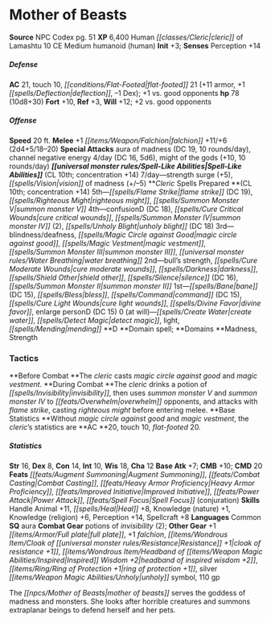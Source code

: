 ﻿---
cssclass: [monsters]
title1: Mother of Beasts
title2: Mother of Beasts
CR: 9
sources:
- name: NPC Codex
  page: 51
  link: http://paizo.com/products/btpy8v3a?Pathfinder-Roleplaying-Game-NPC-Codex
XP: 6400
race: Human
classes:
- cleric of Lamashtu 10
alignment: CE
size: Medium
type: humanoid
subtypes:
- human
initiative:
  bonus: 3
AC:
  AC: 21
  touch: 10
  flat_footed: 21
  other: +1 vs. good opponents
  components:
    armor: 11
    deflection: 1
    dex: -1
HP:
  HP: 78
  long: 10d8+30
saves:
  fort: 10
  ref: 3
  will: 12
  other: +2 vs. good opponents
speeds:
  base: 20
attacks:
  melee:
  - - text: +1 falchion +11/+6 (2d4+5/18-20)
      entries:
      - - damage: 2d4+5
          crit_range: 18-20
      attack: +1 falchion
      bonus:
      - 11
      - 6
  special:
  - aura of madness (DC 19, 10 rounds/day)
  - channel negative energy 4/day (DC 16, 5d6)
  - might of the gods (+10, 10 rounds/day)
spell_like_abilities:
  entries:
  - name: strength surge
    source: default
    freq: 7/day
    other: '+5'
  - name: vision of madness
    source: default
    freq: 7/day
    other: +/-5
  sources:
  - name: default
    CL: 10
    concentration: 14
spells:
  entries:
  - name: flame strike
    source: Cleric
    level: 5
    DC: 19
  - is_domain_spell: true
    name: righteous might
    source: Cleric
    level: 5
  - name: summon monster V
    source: Cleric
    level: 5
  - is_domain_spell: true
    name: confusion
    source: Cleric
    level: 4
    DC: 18
  - name: cure critical wounds
    source: Cleric
    level: 4
  - name: summon monster IV
    source: Cleric
    level: 4
    count: 2
  - name: unholy blight
    source: Cleric
    level: 4
    DC: 18
  - name: blindness/deafness
    source: Cleric
    level: 3
  - name: magic circle against good
    source: Cleric
    level: 3
  - is_domain_spell: true
    name: magic vestment
    source: Cleric
    level: 3
  - name: summon monster III
    source: Cleric
    level: 3
  - name: water breathing
    source: Cleric
    level: 3
  - is_domain_spell: true
    name: bull's strength
    source: Cleric
    level: 2
  - name: cure moderate wounds
    source: Cleric
    level: 2
  - name: darkness
    source: Cleric
    level: 2
  - name: shield other
    source: Cleric
    level: 2
  - name: silence
    source: Cleric
    level: 2
    DC: 16
  - name: summon monster II
    source: Cleric
    level: 2
  - name: bane
    source: Cleric
    level: 1
    DC: 15
  - name: bless
    source: Cleric
    level: 1
  - name: command
    source: Cleric
    level: 1
    DC: 15
  - name: cure light wounds
    source: Cleric
    level: 1
  - name: divine favor
    source: Cleric
    level: 1
  - is_domain_spell: true
    name: enlarge person
    source: Cleric
    level: 1
    DC: 15
  - name: create water
    source: Cleric
    level: 0
  - name: detect magic
    source: Cleric
    level: 0
  - name: light
    source: Cleric
    level: 0
  - name: mending
    source: Cleric
    level: 0
  sources:
  - name: Cleric
    type: prepared
    CL: 10
    concentration: 14
    slots:
      0: at-will
    domains:
    - madness
    - strength
tactics:
  Before Combat: The cleric casts magic circle against good and magic vestment.
  During Combat: The cleric drinks a potion of invisibility, then uses summon monster
    V and summon monster IV to overwhelm opponents, and attacks with flame strike,
    casting righteous might before entering melee.
  Base Statistics: Without magic circle against good and magic vestment, the cleric's
    statistics are AC 20, touch 10, flat-footed 20.
ability_scores:
  STR: 16
  DEX: 8
  CON: 14
  INT: 10
  WIS: 18
  CHA: 12
BAB: 7
CMB: 10
CMD: 20
feats:
- name: Augment Summoning
- name: Combat Casting
- name: Heavy Armor Proficiency
- name: Improved Initiative
- name: Power Attack
- name: Spell Focus (conjuration)
skills:
  Handle Animal: 11
  Heal: 8
  Knowledge (nature): 1
  Knowledge (religion): 6
  Perception: 14
  Spellcraft: 8
languages:
- Common
special_qualities:
- aura
gear:
  combat:
  - potions of invisibility (2)
  other:
  - +1 full plate
  - +1 falchion
  - cloak of resistance +1
  - headband of inspired wisdom +2
  - ring of protection +1
  - silver unholy symbol
  - 110 gp
desc_long: The mother of beasts serves the goddess of madness and monsters. She looks
  after horrible creatures and summons extraplanar beings to defend herself and her
  pets.

---

# Mother of Beasts

**Source** NPC Codex pg. 51
**XP** 6,400
Human _[[classes/Cleric|cleric]]_ of Lamashtu 10
CE Medium humanoid (human)
**Init** +3; **Senses** Perception +14

##### Defense

**AC** 21, touch 10, _[[conditions/Flat-Footed|flat-footed]]_ 21 (+11 armor, +1 _[[spells/Deflection|deflection]]_, –1 Dex); +1 vs. good opponents
**hp** 78 (10d8+30)
**Fort** +10, **Ref** +3, **Will** +12; +2 vs. good opponents

##### Offense
**Speed** 20 ft.
**Melee** +1 _[[items/Weapon/Falchion|falchion]]_ +11/+6 (2d4+5/18–20)
**Special Attacks** aura of madness (DC 19, 10 rounds/day), channel negative energy 4/day (DC 16, 5d6), might of the gods (+10, 10 rounds/day)
**_[[universal monster rules/Spell-Like Abilities|Spell-Like Abilities]]_** (CL 10th; concentration +14)
7/day—strength surge (+5), _[[spells/Vision|vision]]_ of madness (+/–5)
**_Cleric_ Spells Prepared **(CL 10th; concentration +14)
5th—_[[spells/Flame Strike|flame strike]]_ (DC 19), _[[spells/Righteous Might|righteous might]]_, _[[spells/Summon Monster V|summon monster V]]_
4th—confusionD (DC 18), _[[spells/Cure Critical Wounds|cure critical wounds]]_, _[[spells/Summon Monster IV|summon monster IV]]_ (2), _[[spells/Unholy Blight|unholy blight]]_ (DC 18)
3rd—blindness/deafness, _[[spells/Magic Circle against Good|magic circle against good]]_, _[[spells/Magic Vestment|magic vestment]]_, _[[spells/Summon Monster III|summon monster III]]_, _[[universal monster rules/Water Breathing|water breathing]]_
2nd—bull’s strength, _[[spells/Cure Moderate Wounds|cure moderate wounds]]_, _[[spells/Darkness|darkness]]_, _[[spells/Shield Other|shield other]]_, _[[spells/Silence|silence]]_ (DC 16), _[[spells/Summon Monster II|summon monster II]]_
1st—_[[spells/Bane|bane]]_ (DC 15), _[[spells/Bless|bless]]_, _[[spells/Command|command]]_ (DC 15), _[[spells/Cure Light Wounds|cure light wounds]]_, _[[spells/Divine Favor|divine favor]]_, enlarge personD (DC 15)
0 (at will)—_[[spells/Create Water|create water]]_, _[[spells/Detect Magic|detect magic]]_, light, _[[spells/Mending|mending]]_
**D **Domain spell; **Domains **Madness, Strength

### Tactics

**Before Combat **The _cleric_ casts _magic circle against good_ and _magic vestment_.
**During Combat **The _cleric_ drinks a potion of _[[spells/Invisibility|invisibility]]_, then uses _summon monster V_ and _summon monster IV_ to _[[feats/Overwhelm|overwhelm]]_ opponents, and attacks with _flame strike_, casting _righteous might_ before entering melee.
**Base Statistics **Without _magic circle against good_ and _magic vestment_, the _cleric_’s statistics are **AC **20, touch 10, _flat-footed_ 20.

##### Statistics
**Str** 16, **Dex** 8, **Con** 14, **Int** 10, **Wis** 18, **Cha** 12
**Base Atk** +7; **CMB** +10; **CMD** 20
**Feats** _[[feats/Augment Summoning|Augment Summoning]]_, _[[feats/Combat Casting|Combat Casting]]_, _[[feats/Heavy Armor Proficiency|Heavy Armor Proficiency]]_, _[[feats/Improved Initiative|Improved Initiative]]_, _[[feats/Power Attack|Power Attack]]_, _[[feats/Spell Focus|Spell Focus]]_ (conjuration)
**Skills** Handle Animal +11, _[[spells/Heal|Heal]]_ +8, Knowledge (nature) +1, Knowledge (religion) +6, Perception +14, Spellcraft +8
**Languages** Common
**SQ** aura
**Combat Gear** potions of _invisibility_ (2); **Other Gear** +1 _[[items/Armor/Full plate|full plate]]_, +1 _falchion_, _[[items/Wondrous Item/Cloak of _[[universal monster rules/Resistance|Resistance]]_ +1|cloak of _resistance_ +1]]_, _[[items/Wondrous Item/Headband of _[[items/Weapon Magic Abilities/Inspired|Inspired]]_ Wisdom +2|headband of _inspired_ wisdom +2]]_, _[[items/Ring/Ring of Protection +1|ring of protection +1]]_, silver _[[items/Weapon Magic Abilities/Unholy|unholy]]_ symbol, 110 gp

The _[[npcs/Mother of Beasts|mother of beasts]]_ serves the goddess of madness and monsters. She looks after horrible creatures and summons extraplanar beings to defend herself and her pets.